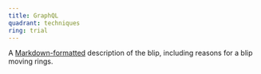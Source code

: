 ```yaml
---
title: GraphQL
quadrant: techniques
ring: trial
---
```


A [Markdown-formatted](https://www.markdownguide.org/) description
of the blip, including reasons for a blip moving rings.
